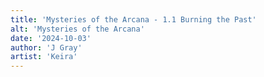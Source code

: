 ```yaml
---
title: 'Mysteries of the Arcana - 1.1 Burning the Past'
alt: 'Mysteries of the Arcana'
date: '2024-10-03'
author: 'J Gray'
artist: 'Keira'
---
```

